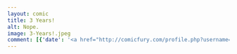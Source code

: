 ```yaml
---
layout: comic
title: 3 Years!
alt: Nope.
image: 3-Years!.jpeg
comment: [{'date': '<a href="http://comicfury.com/profile.php?username=tecco_dsilva" title="tecco_dsilva">tecco_dsilva</a>', 'username': 'tecco_dsilva', 'comment': 'Bit of a cop-out, I know, but look, I&#039;ve got *a lot* of laying around to do.'}, {'date': '30th Mar 2017, 2:18 PM', 'username': 'zaptoid', 'comment': 'No..it will take 4th year..sitting up..'}]
---
```

